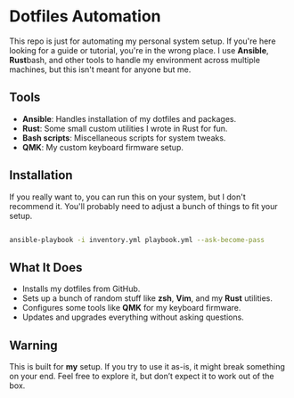 # Dotfiles Automation

This repo is just for automating my personal system setup. If you're here looking for a guide or tutorial, you're in the wrong place. I use **Ansible**, **Rust**bash, and other tools to handle my environment across multiple machines, but this isn't meant for anyone but me.

## Tools

- **Ansible**: Handles installation of my dotfiles and packages.
- **Rust**: Some small custom utilities I wrote in Rust for fun.
- **Bash scripts**: Miscellaneous scripts for system tweaks.
- **QMK**: My custom keyboard firmware setup.

## Installation

If you really want to, you can run this on your system, but I don't recommend it. You'll probably need to adjust a bunch of things to fit your setup.

```bash

ansible-playbook -i inventory.yml playbook.yml --ask-become-pass
```

## What It Does

- Installs my dotfiles from GitHub.
- Sets up a bunch of random stuff like **zsh**, **Vim**, and my **Rust** utilities.
- Configures some tools like **QMK** for my keyboard firmware.
- Updates and upgrades everything without asking questions.

## Warning

This is built for **my** setup. If you try to use it as-is, it might break something on your end. Feel free to explore it, but don’t expect it to work out of the box.
